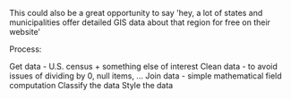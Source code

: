 This could also be a great opportunity to say 'hey, a lot of states and municipalities offer detailed GIS data about that region for free on their website'

Process:

Get data - U.S. census + something else of interest
Clean data - to avoid issues of dividing by 0, null items, ...
Join data - simple mathematical field computation
Classify the data
Style the data



